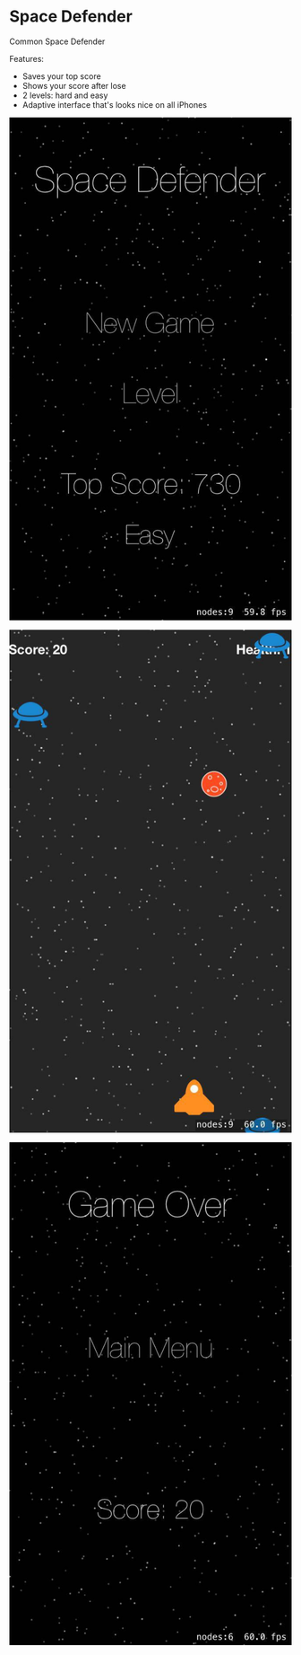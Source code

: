 # Space Defender
Common Space Defender

Features:
* Saves your top score
* Shows your score after lose
* 2 levels: hard and easy
* Adaptive interface that's looks nice on all iPhones



![alt text](https://github.com/MagistrYodaa/SpaceDefender/blob/master/SpaceDefender/screenshots/photo_2018-10-30_12-15-51.jpg)

![alt text](https://github.com/MagistrYodaa/SpaceDefender/blob/master/SpaceDefender/screenshots/photo_2018-10-30_12-15-57.jpg)

![alt text](https://github.com/MagistrYodaa/SpaceDefender/blob/master/SpaceDefender/screenshots/photo_2018-10-30_12-15-55.jpg)
